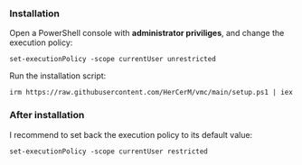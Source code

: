 ### Installation

Open a PowerShell console with **administrator priviliges**, and change the execution policy:

```text
set-executionPolicy -scope currentUser unrestricted
```

Run the installation script:

```text
irm https://raw.githubusercontent.com/HerCerM/vmc/main/setup.ps1 | iex
```

### After installation

I recommend to set back the execution policy to its default value:

```text
set-executionPolicy -scope currentUser restricted
```
